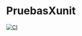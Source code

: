 # PruebasXunit

[![CI](https://github.com/Millan757/PruebasXunit/actions/workflows/main.yml/badge.svg)](https://github.com/Millan757/PruebasXunit/actions/workflows/main.yml)
